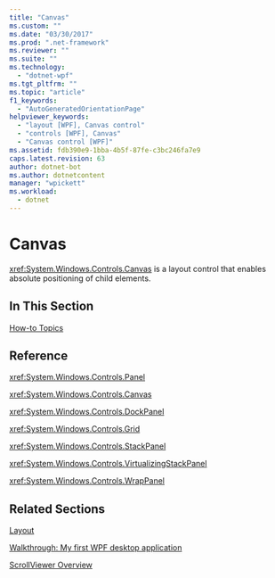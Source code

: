```yaml
---
title: "Canvas"
ms.custom: ""
ms.date: "03/30/2017"
ms.prod: ".net-framework"
ms.reviewer: ""
ms.suite: ""
ms.technology: 
  - "dotnet-wpf"
ms.tgt_pltfrm: ""
ms.topic: "article"
f1_keywords: 
  - "AutoGeneratedOrientationPage"
helpviewer_keywords: 
  - "layout [WPF], Canvas control"
  - "controls [WPF], Canvas"
  - "Canvas control [WPF]"
ms.assetid: fdb390e9-1bba-4b5f-87fe-c3bc246fa7e9
caps.latest.revision: 63
author: dotnet-bot
ms.author: dotnetcontent
manager: "wpickett"
ms.workload: 
  - dotnet
---
```

# Canvas
<xref:System.Windows.Controls.Canvas> is a layout control that enables absolute positioning of child elements.  
  
## In This Section  
 [How-to Topics](../../../../docs/framework/wpf/controls/canvas-how-to-topics.md)  
  
## Reference  
 <xref:System.Windows.Controls.Panel>  
  
 <xref:System.Windows.Controls.Canvas>  
  
 <xref:System.Windows.Controls.DockPanel>  
  
 <xref:System.Windows.Controls.Grid>  
  
 <xref:System.Windows.Controls.StackPanel>  
  
 <xref:System.Windows.Controls.VirtualizingStackPanel>  
  
 <xref:System.Windows.Controls.WrapPanel>  
  
## Related Sections  
 [Layout](../../../../docs/framework/wpf/advanced/layout.md)  
  
 [Walkthrough: My first WPF desktop application](../../../../docs/framework/wpf/getting-started/walkthrough-my-first-wpf-desktop-application.md)  
  
 [ScrollViewer Overview](../../../../docs/framework/wpf/controls/scrollviewer-overview.md)
